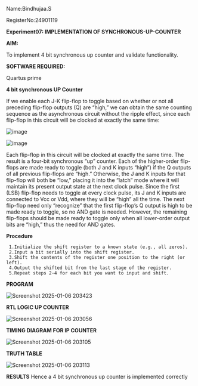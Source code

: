 Name:Bindhujaa.S

RegisterNo:24901119


**Experiment07: IMPLEMENTATION OF SYNCHRONOUS-UP-COUNTER**

**AIM:**

To implement 4 bit synchronous up counter and validate functionality.

**SOFTWARE REQUIRED:**

Quartus prime



**4 bit synchronous UP Counter**

If we enable each J-K flip-flop to toggle based on whether or not all preceding flip-flop outputs (Q) are “high,” we can obtain the same counting sequence as the asynchronous circuit without the ripple effect, since each flip-flop in this circuit will be clocked at exactly the same time:

![image](https://github.com/naavaneetha/SYNCHRONOUS-UP-COUNTER/assets/154305477/d5db3fa0-e413-404c-b80e-b2f39d82e7e8)


![image](https://github.com/naavaneetha/SYNCHRONOUS-UP-COUNTER/assets/154305477/52cb61eb-d04b-442d-810c-31185a68410b)

Each flip-flop in this circuit will be clocked at exactly the same time.
The result is a four-bit synchronous “up” counter. Each of the higher-order flip-flops are made ready to toggle (both J and K inputs “high”) if the Q outputs of all previous flip-flops are “high.”
Otherwise, the J and K inputs for that flip-flop will both be “low,” placing it into the “latch” mode where it will maintain its present output state at the next clock pulse.
Since the first (LSB) flip-flop needs to toggle at every clock pulse, its J and K inputs are connected to Vcc or Vdd, where they will be “high” all the time.
The next flip-flop need only “recognize” that the first flip-flop’s Q output is high to be made ready to toggle, so no AND gate is needed.
However, the remaining flip-flops should be made ready to toggle only when all lower-order output bits are “high,” thus the need for AND gates.

**Procedure**
~~~
 1.Initialize the shift register to a known state (e.g., all zeros).
 2.Input a bit serially into the shift register.
 3.Shift the contents of the register one position to the right (or left).
 4.Output the shifted bit from the last stage of the register.
 5.Repeat steps 2-4 for each bit you want to input and shift.
~~~
**PROGRAM**

![Screenshot 2025-01-06 203423](https://github.com/user-attachments/assets/1c969912-c4a7-48e1-99de-47732806092b)



**RTL LOGIC UP COUNTER**

![Screenshot 2025-01-06 203056](https://github.com/user-attachments/assets/d9250876-f67c-496f-99e2-34e829073582)

**TIMING DIAGRAM FOR IP COUNTER**

![Screenshot 2025-01-06 203105](https://github.com/user-attachments/assets/6c98aaa1-eabb-42ad-9999-f17cd4d6a90d)

**TRUTH TABLE**

![Screenshot 2025-01-06 203113](https://github.com/user-attachments/assets/41a04fda-2294-44fb-9db8-7bb593592eae)

**RESULTS**
Hence a 4 bit synchronous up counter is implemented correctly
